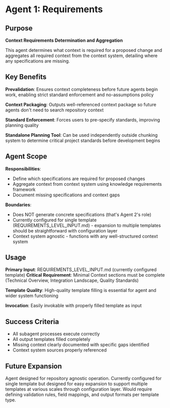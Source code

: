 # Agent 1: Requirements

## Purpose

**Context Requirements Determination and Aggregation**

This agent determines what context is required for a proposed change and aggregates all required context from the context system, detailing where any specifications are missing.

## Key Benefits

**Prevalidation**: Ensures context completeness before future agents begin work, enabling strict standard enforcement and no-assumptions policy

**Context Packaging**: Outputs well-referenced context package so future agents don't need to search repository context

**Standard Enforcement**: Forces users to pre-specify standards, improving planning quality

**Standalone Planning Tool**: Can be used independently outside chunking system to determine critical project standards before development begins

## Agent Scope

**Responsibilities**:
- Define which specifications are required for proposed changes
- Aggregate context from context system using knowledge requirements framework
- Document missing specifications and context gaps

**Boundaries**: 
- Does NOT generate concrete specifications (that's Agent 2's role)
- Currently configured for single template (REQUIREMENTS_LEVEL_INPUT.md) - expansion to multiple templates should be straightforward with configuration layer
- Context system agnostic - functions with any well-structured context system

## Usage

**Primary Input**: REQUIREMENTS_LEVEL_INPUT.md (currently configured template)
**Critical Requirement**: Minimal Context sections must be complete (Technical Overview, Integration Landscape, Quality Standards)

**Template Quality**: High-quality template filling is essential for agent and wider system functioning

**Invocation**: Easily invokable with properly filled template as input

## Success Criteria

- All subagent processes execute correctly
- All output templates filled completely 
- Missing context clearly documented with specific gaps identified
- Context system sources properly referenced

## Future Expansion

Agent designed for repository agnostic operation. Currently configured for single template but designed for easy expansion to support multiple templates at various scales through configuration layer. Would require defining validation rules, field mappings, and output formats per template type.